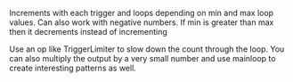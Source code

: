 Increments with each trigger and loops depending on min and max loop values.
Can also work with negative numbers.
If min is greater than max then it decrements instead of incrementing

Use an op like TriggerLimiter to slow down the count through the loop.
You can also multiply the output by a very small number and use mainloop to create interesting patterns as well.

